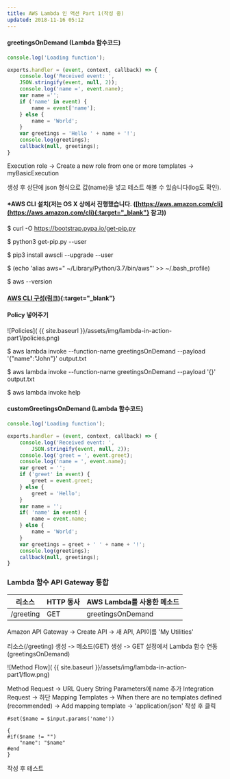 ```yaml
---
title: AWS Lambda 인 액션 Part 1(작성 중)
updated: 2018-11-16 05:12
---
```


#### greetingsOnDemand (Lambda 함수코드)
```javascript
console.log('Loading function');

exports.handler = (event, context, callback) => {
    console.log('Received event: ',
    JSON.stringify(event, null, 2));
    console.log('name =', event.name);
    var name ='';
    if ('name' in event) {
        name = event['name'];
    } else {
        name = 'World';
    }
    var greetings = 'Hello ' + name + '!';
    console.log(greetings);
    callback(null, greetings);
}
```

Execution role -> Create a new role from one or more templates -> myBasicExecution

생성 후 상단에 json 형식으로 값(name)을 넣고 테스트 해볼 수 있습니다(log도 확인).
<div class="divider"></div>

#### *AWS CLI 설치(저는 OS X 상에서 진행했습니다. ([https://aws.amazon.com/cli](https://aws.amazon.com/cli){:target="_blank"} 참고))

$ curl -O https://bootstrap.pypa.io/get-pip.py

$ python3 get-pip.py --user

$ pip3 install awscli --upgrade --user

$ (echo 'alias aws=" ~/Library/Python/3.7/bin/aws"' >> ~/.bash_profile)

$ aws --version
<div class="divider"></div>

#### [AWS CLI 구성(링크)](https://docs.aws.amazon.com/ko_kr/cli/latest/userguide/cli-chap-getting-started.html?shortFooter=true){:target="_blank"}


#### Policy 넣어주기
![Policies]( {{ site.baseurl }}/assets/img/lambda-in-action-part1/policies.png)

$ aws lambda invoke --function-name greetingsOnDemand --payload '{"name":"John"}' output.txt

$ aws lambda invoke --function-name greetingsOnDemand --payload '{}' output.txt

$ aws lambda invoke help


#### customGreetingsOnDemand (Lambda 함수코드)
```javascript
console.log('Loading function');

exports.handler = (event, context, callback) => {
    console.log('Received event: ',
        JSON.stringify(event, null, 2));
    console.log('greet = ', event.greet);
    console.log('name = ', event.name);
    var greet = '';
    if ('greet' in event) {
        greet = event.greet;
    } else {
        greet = 'Hello';
    }
    var name = '';
    if( 'name' in event) {
        name = event.name;
    } else {
        name = 'World';
    }
    var greetings = greet + ' ' + name + '!';
    console.log(greetings);
    callback(null, greetings);
}
```

### Lambda 함수 API Gateway 통합 

| 리소스          | HTTP 동사      | AWS Lambda를 사용한 메소드   |
| ------------- |-------------| -----              |
| /greeting      | GET| greetingsOnDemand |

Amazon API Gateway -> Create API -> 새 API, API이름 'My Utilities'

리소스(/greeting) 생성 -> 메소드(GET) 생성 -> GET 설정에서 Lambda 함수 연동(greetingsOnDemand)

![Method Flow]( {{ site.baseurl }}/assets/img/lambda-in-action-part1/flow.png)

Method Request -> URL Query String Parameters에 name 추가
Integration Request -> 하단 Mapping Templates -> When there are no templates defined (recommended) ->
Add mapping template -> 'application/json' 작성 후 클릭
```
#set($name = $input.params('name'))

{
#if($name != "")
    "name": "$name"
#end
}
```
작성 후 테스트 
